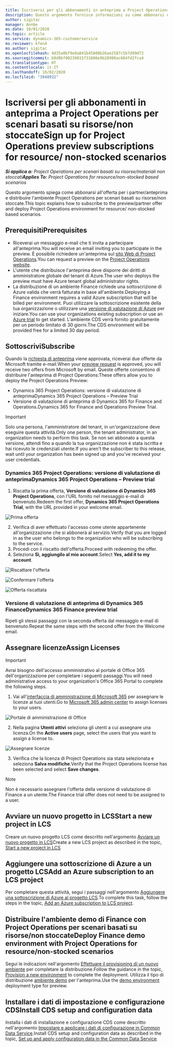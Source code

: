 ```yaml
---
title: Iscriversi per gli abbonamenti in anteprima a Project Operations per scenari basati su risorse/non stoccate
description: Questo argomento fornisce informazioni su come abbonarsi e distribuire Project Operations per scenari basati su risorse/non stoccate.
author: sigitac
manager: Annbe
ms.date: 10/01/2020
ms.topic: article
ms.service: dynamics-365-customerservice
ms.reviewer: kfend
ms.author: sigitac
ms.openlocfilehash: 4d35a8bf9e8a841b45808b26ae2587c5b7d99d72
ms.sourcegitcommit: b9d8bf00239815f31686e9b28998ac684fd2fca4
ms.translationtype: HT
ms.contentlocale: it-IT
ms.lasthandoff: 10/02/2020
ms.locfileid: "3948932"
---
```

# <a name="sign-up-for-project-operations-preview-subscriptions-for-resource-non-stocked-scenarios"></a><span data-ttu-id="a7294-103">Iscriversi per gli abbonamenti in anteprima a Project Operations per scenari basati su risorse/non stoccate</span><span class="sxs-lookup"><span data-stu-id="a7294-103">Sign up for Project Operations preview subscriptions for resource/ non-stocked scenarios</span></span>

<span data-ttu-id="a7294-104">_**Si applica a:** Project Operations per scenari basati su risorse/materiali non stoccati_</span><span class="sxs-lookup"><span data-stu-id="a7294-104">_**Applies To:** Project Operations for resource/non-stocked based scenarios_</span></span>

<span data-ttu-id="a7294-105">Questo argomento spiega come abbonarsi all'offerta per i partner/anteprima e distribuire l'ambiente Project Operations per scenari basati su risorse/non stoccate.</span><span class="sxs-lookup"><span data-stu-id="a7294-105">This topic explains how to subscribe to the preview/partner offer and deploy Project Operations environment for resource/ non-stocked based scenarios.</span></span>

## <a name="prerequisites"></a><span data-ttu-id="a7294-106">Prerequisiti</span><span class="sxs-lookup"><span data-stu-id="a7294-106">Prerequisites</span></span>

- <span data-ttu-id="a7294-107">Riceverai un messaggio e-mail che ti invita a partecipare all'anteprima.</span><span class="sxs-lookup"><span data-stu-id="a7294-107">You will receive an email inviting you to participate in the preview.</span></span> <span data-ttu-id="a7294-108">È possibile richiedere un'anteprima sul [sito Web di Project Operations](https://dynamics.microsoft.com/en-us/project-operations/overview/).</span><span class="sxs-lookup"><span data-stu-id="a7294-108">You can request a preview on the [Project Operations website](https://dynamics.microsoft.com/en-us/project-operations/overview/).</span></span>
- <span data-ttu-id="a7294-109">L'utente che distribuisce l'anteprima deve disporre dei diritti di amministratore globale del tenant di Azure.</span><span class="sxs-lookup"><span data-stu-id="a7294-109">The user who deploys the preview must have Azure tenant global administrator rights.</span></span>
- <span data-ttu-id="a7294-110">La distribuzione di un ambiente Finance richiede una sottoscrizione di Azure valida che verrà fatturata in base all'ambiente.</span><span class="sxs-lookup"><span data-stu-id="a7294-110">Deploying a Finance environment requires a valid Azure subscription that will be billed per environment.</span></span> <span data-ttu-id="a7294-111">Puoi utilizzare la sottoscrizione esistente della tua organizzazione o utilizzare una [versione di valutazione di Azure](https://azure.microsoft.com/en-us/free/) per iniziare.</span><span class="sxs-lookup"><span data-stu-id="a7294-111">You can use your organizations existing subscription or use an [Azure trial](https://azure.microsoft.com/en-us/free/) to get started.</span></span> <span data-ttu-id="a7294-112">L'ambiente CDS verrà fornito gratuitamente per un periodo limitato di 30 giorni.</span><span class="sxs-lookup"><span data-stu-id="a7294-112">The CDS environment will be provided free for a limited 30 day period.</span></span>

## <a name="subscribe"></a><span data-ttu-id="a7294-113">Sottoscrivi</span><span class="sxs-lookup"><span data-stu-id="a7294-113">Subscribe</span></span>

<span data-ttu-id="a7294-114">Quando la [richiesta di anteprima](https://forms.office.com/FormsPro/Pages/ResponsePage.aspx?id=v4j5cvGGr0GRqy180BHbR56j8lZs0FdAvwT75_WNFyxUMkRDV1NYQU5TNjE2VjhKOVBUNVg2R0s1NC4u) viene approvata, riceverai due offerte da Microsoft tramite e-mail.</span><span class="sxs-lookup"><span data-stu-id="a7294-114">When your [preview request](https://forms.office.com/FormsPro/Pages/ResponsePage.aspx?id=v4j5cvGGr0GRqy180BHbR56j8lZs0FdAvwT75_WNFyxUMkRDV1NYQU5TNjE2VjhKOVBUNVg2R0s1NC4u) is approved, you will receive two offers from Microsoft by email.</span></span> <span data-ttu-id="a7294-115">Queste offerte consentono di distribuire l'anteprima di Project Operations:</span><span class="sxs-lookup"><span data-stu-id="a7294-115">These offers allow you to deploy the Project Operations Preview:</span></span>

- <span data-ttu-id="a7294-116">Dynamics 365 Project Operations: versione di valutazione di anteprima</span><span class="sxs-lookup"><span data-stu-id="a7294-116">Dynamics 365 Project Operations – Preview Trial</span></span>
- <span data-ttu-id="a7294-117">Versione di valutazione di anteprima di Dynamics 365 for Finance and Operations.</span><span class="sxs-lookup"><span data-stu-id="a7294-117">Dynamics 365 for Finance and Operations Preview Trial.</span></span>

> [!IMPORTANT]
> <span data-ttu-id="a7294-118">Solo una persona, l'amministratore del tenant, in un'organizzazione deve eseguire questa attività.</span><span class="sxs-lookup"><span data-stu-id="a7294-118">Only one person, the tenant administrator, in an organization needs to perform this task.</span></span> <span data-ttu-id="a7294-119">Se non sei abbonato a questa versione, attendi fino a quando la tua organizzazione non è stata iscritta e hai ricevuto le credenziali utente.</span><span class="sxs-lookup"><span data-stu-id="a7294-119">If you aren't the subscriber to this release, wait until your organization has been signed up and you've received your user credentials.</span></span>

### <a name="dynamics-365-project-operations--preview-trial"></a><span data-ttu-id="a7294-120">Dynamics 365 Project Operations: versione di valutazione di anteprima</span><span class="sxs-lookup"><span data-stu-id="a7294-120">Dynamics 365 Project Operations – Preview trial</span></span>

1. <span data-ttu-id="a7294-121">Riscatta la prima offerta, **Versione di valutazione di Dynamics 365 Project Operations**, con l'URL fornito nel messaggio e-mail di benvenuto.</span><span class="sxs-lookup"><span data-stu-id="a7294-121">Redeem the first offer, **Dynamics 365 Project Operations Trial**, with the URL provided in your welcome email.</span></span>

![Prima offerta](./media/1FirstOffer.png)

2. <span data-ttu-id="a7294-123">Verifica di aver effettuato l'accesso come utente appartenente all'organizzazione che si abbonerà al servizio.</span><span class="sxs-lookup"><span data-stu-id="a7294-123">Verify that you are logged in as the user who belongs to the organization who will be subscribing to the service.</span></span>
3. <span data-ttu-id="a7294-124">Procedi con il riscatto dell'offerta.</span><span class="sxs-lookup"><span data-stu-id="a7294-124">Proceed with redeeming the offer.</span></span> 
4. <span data-ttu-id="a7294-125">Seleziona **Sì, aggiungilo al mio account**.</span><span class="sxs-lookup"><span data-stu-id="a7294-125">Select **Yes, add it to my account**.</span></span>

![Riscattare l'offerta](./media/2RedeemFirstOffer.png)

![Confermare l'offerta](./media/3ConfirmFirstOffer.png)

![Offerta riscattata](./media/4OfferSuccessfulyRedeemed.png)

### <a name="dynamics-365-finance-preview-trial"></a><span data-ttu-id="a7294-129">Versione di valutazione di anteprima di Dynamics 365 Finance</span><span class="sxs-lookup"><span data-stu-id="a7294-129">Dynamics 365 Finance preview trial</span></span>

<span data-ttu-id="a7294-130">Ripeti gli stessi passaggi con la seconda offerta dal messaggio e-mail di benvenuto.</span><span class="sxs-lookup"><span data-stu-id="a7294-130">Repeat the same steps with the second offer from the Welcome email.</span></span>

## <a name="assign-licenses"></a><span data-ttu-id="a7294-131">Assegnare licenze</span><span class="sxs-lookup"><span data-stu-id="a7294-131">Assign Licenses</span></span>

> [!IMPORTANT]
> <span data-ttu-id="a7294-132">Avrai bisogno dell'accesso amministrativo al portale di Office 365 dell'organizzazione per completare i seguenti passaggi.</span><span class="sxs-lookup"><span data-stu-id="a7294-132">You will need administrative access to your organization's Office 365 Portal to complete the following steps.</span></span>

1. <span data-ttu-id="a7294-133">Vai all'[interfaccia di amministrazione di Microsoft 365](https://portal.office.com/) per assegnare le licenze ai tuoi utenti.</span><span class="sxs-lookup"><span data-stu-id="a7294-133">Go to [Microsoft 365 admin center](https://portal.office.com/) to assign licenses to your users.</span></span>

![Portale di amministrazione di Office](./media/5OfficeAdminPortal.png)

2. <span data-ttu-id="a7294-135">Nella pagina **Utenti attivi** seleziona gli utenti a cui assegnare una licenza.</span><span class="sxs-lookup"><span data-stu-id="a7294-135">On the **Active users** page, select the users that you want to assign a license to.</span></span>

![Assegnare licenze](./media/6AssignLicenses.png)

3. <span data-ttu-id="a7294-137">Verifica che la licenza di Project Operations sia stata selezionata e seleziona **Salva modifiche**.</span><span class="sxs-lookup"><span data-stu-id="a7294-137">Verify that the Project Operations license has been selected and select **Save changes**.</span></span> 

> [!NOTE]
> <span data-ttu-id="a7294-138">Non è necessario assegnare l'offerta della versione di valutazione di Finance a un utente.</span><span class="sxs-lookup"><span data-stu-id="a7294-138">The Finance trial offer does not need to be assigned to a user.</span></span>

## <a name="start-a-new-project-in-lcs"></a><span data-ttu-id="a7294-139">Avviare un nuovo progetto in LCS</span><span class="sxs-lookup"><span data-stu-id="a7294-139">Start a new project in LCS</span></span>

<span data-ttu-id="a7294-140">Creare un nuovo progetto LCS come descritto nell'argomento [Avviare un nuovo progetto in LCS](create-lcs-project.md)</span><span class="sxs-lookup"><span data-stu-id="a7294-140">Create a new LCS project as described in the topic, [Start a new project in LCS](create-lcs-project.md)</span></span>

## <a name="add-an-azure-subscription-to-an-lcs-project"></a><span data-ttu-id="a7294-141">Aggiungere una sottoscrizione di Azure a un progetto LCS</span><span class="sxs-lookup"><span data-stu-id="a7294-141">Add an Azure subscription to an LCS project</span></span>

<span data-ttu-id="a7294-142">Per completare questa attività, segui i passaggi nell'argomento [Aggiungere una sottoscrizione di Azure al progetto LCS](resource-add-azure-subscription-lcs-project.md).</span><span class="sxs-lookup"><span data-stu-id="a7294-142">To complete this task, follow the steps in the topic, [Add an Azure subscription to LCS project](resource-add-azure-subscription-lcs-project.md).</span></span>

## <a name="deploy-finance-demo-environment-with-project-operations-for-resourcenon-stocked-scenarios"></a><span data-ttu-id="a7294-143">Distribuire l'ambiente demo di Finance con Project Operations per scenari basati su risorse/non stoccate</span><span class="sxs-lookup"><span data-stu-id="a7294-143">Deploy Finance demo environment with Project Operations for resource/non-stocked scenarios</span></span>

<span data-ttu-id="a7294-144">Segui le indicazioni nell'argomento [Effettuare il provisioning di un nuovo ambiente](resource-provision-new-environment.md) per completare la distribuzione.</span><span class="sxs-lookup"><span data-stu-id="a7294-144">Follow the guidance in the topic, [Provision a new environment](resource-provision-new-environment.md) to complete the deployment.</span></span> <span data-ttu-id="a7294-145">Utilizza il tipo di distribuzione [ambiente demo](https://docs.microsoft.com/dynamics365/fin-ops-core/dev-itpro/deployment/deploy-demo-environment) per l'anteprima.</span><span class="sxs-lookup"><span data-stu-id="a7294-145">Use the [demo environment](https://docs.microsoft.com/dynamics365/fin-ops-core/dev-itpro/deployment/deploy-demo-environment) deployment type for preview.</span></span>

## <a name="install-cds-setup-and-configuration-data"></a><span data-ttu-id="a7294-146">Installare i dati di impostazione e configurazione CDS</span><span class="sxs-lookup"><span data-stu-id="a7294-146">Install CDS setup and configuration data</span></span>

<span data-ttu-id="a7294-147">Installa i dati di installazione e configurazione CDS come descritto nell'argomento [Impostare e applicare i dati di configurazione in Common Data Service](resource-apply-pro-setup-config-data.md).</span><span class="sxs-lookup"><span data-stu-id="a7294-147">Install CDS setup and configuration data as described in the topic, [Set up and apply configuration data in the Common Data Service](resource-apply-pro-setup-config-data.md).</span></span>

